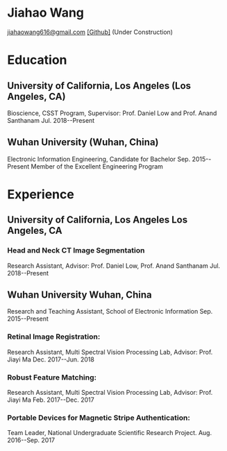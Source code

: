 
# Jiahao Wang

jiahaowang616@gmail.com [[Github]](https://github.com/JiahaoPlus/)
(Under Construction)

# Education

## University of California, Los Angeles (Los Angeles, CA)
Bioscience, CSST Program, Supervisor: Prof. Daniel Low and Prof. Anand Santhanam Jul. 2018--Present

## Wuhan University (Wuhan, China)
Electronic Information Engineering, Candidate for Bachelor Sep. 2015--Present
Member of the Excellent Engineering Program

# Experience
## University of California, Los Angeles Los Angeles, CA
### Head and Neck CT Image Segmentation
Research Assistant, Advisor: Prof. Daniel Low, Prof. Anand Santhanam Jul. 2018--Present

## Wuhan University Wuhan, China
Research and Teaching Assistant, School of Electronic Information Sep. 2015--Present
### Retinal Image Registration:
Research Assistant, Multi Spectral Vision Processing Lab, Advisor: Prof. Jiayi Ma Dec. 2017--Jun. 2018
### Robust Feature Matching:
Research Assistant, Multi Spectral Vision Processing Lab, Advisor: Prof. Jiayi Ma Feb. 2017--Dec. 2017
### Portable Devices for Magnetic Stripe Authentication:
Team Leader, National Undergraduate Scientific Research Project. Aug. 2016--Sep. 2017
